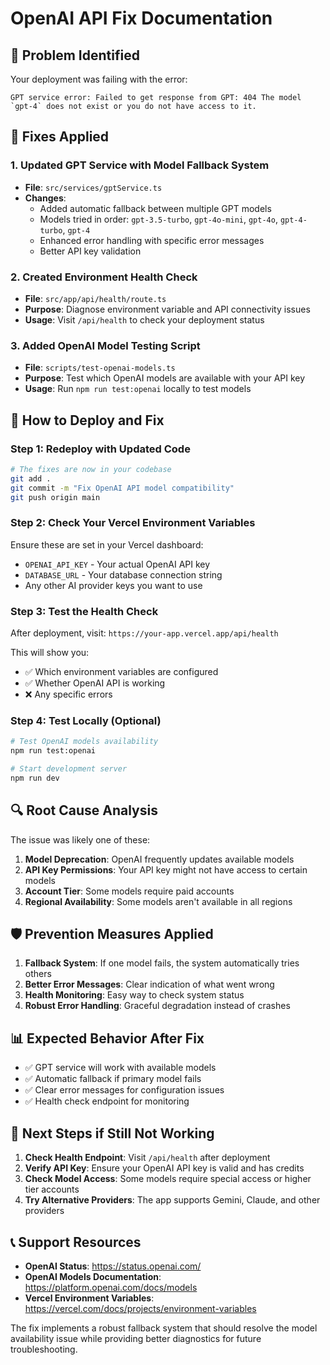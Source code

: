 # OpenAI API Fix Documentation

## 🐛 **Problem Identified**
Your deployment was failing with the error:
```
GPT service error: Failed to get response from GPT: 404 The model `gpt-4` does not exist or you do not have access to it.
```

## 🔧 **Fixes Applied**

### 1. **Updated GPT Service with Model Fallback System**
- **File**: `src/services/gptService.ts`
- **Changes**:
  - Added automatic fallback between multiple GPT models
  - Models tried in order: `gpt-3.5-turbo`, `gpt-4o-mini`, `gpt-4o`, `gpt-4-turbo`, `gpt-4`
  - Enhanced error handling with specific error messages
  - Better API key validation

### 2. **Created Environment Health Check**
- **File**: `src/app/api/health/route.ts`
- **Purpose**: Diagnose environment variable and API connectivity issues
- **Usage**: Visit `/api/health` to check your deployment status

### 3. **Added OpenAI Model Testing Script**
- **File**: `scripts/test-openai-models.ts`
- **Purpose**: Test which OpenAI models are available with your API key
- **Usage**: Run `npm run test:openai` locally to test models

## 🚀 **How to Deploy and Fix**

### **Step 1: Redeploy with Updated Code**
```bash
# The fixes are now in your codebase
git add .
git commit -m "Fix OpenAI API model compatibility"
git push origin main
```

### **Step 2: Check Your Vercel Environment Variables**
Ensure these are set in your Vercel dashboard:
- `OPENAI_API_KEY` - Your actual OpenAI API key
- `DATABASE_URL` - Your database connection string
- Any other AI provider keys you want to use

### **Step 3: Test the Health Check**
After deployment, visit: `https://your-app.vercel.app/api/health`

This will show you:
- ✅ Which environment variables are configured
- ✅ Whether OpenAI API is working
- ❌ Any specific errors

### **Step 4: Test Locally (Optional)**
```bash
# Test OpenAI models availability
npm run test:openai

# Start development server
npm run dev
```

## 🔍 **Root Cause Analysis**

The issue was likely one of these:

1. **Model Deprecation**: OpenAI frequently updates available models
2. **API Key Permissions**: Your API key might not have access to certain models
3. **Account Tier**: Some models require paid accounts
4. **Regional Availability**: Some models aren't available in all regions

## 🛡️ **Prevention Measures Applied**

1. **Fallback System**: If one model fails, the system automatically tries others
2. **Better Error Messages**: Clear indication of what went wrong
3. **Health Monitoring**: Easy way to check system status
4. **Robust Error Handling**: Graceful degradation instead of crashes

## 📊 **Expected Behavior After Fix**

- ✅ GPT service will work with available models
- ✅ Automatic fallback if primary model fails
- ✅ Clear error messages for configuration issues
- ✅ Health check endpoint for monitoring

## 🔧 **Next Steps if Still Not Working**

1. **Check Health Endpoint**: Visit `/api/health` after deployment
2. **Verify API Key**: Ensure your OpenAI API key is valid and has credits
3. **Check Model Access**: Some models require special access or higher tier accounts
4. **Try Alternative Providers**: The app supports Gemini, Claude, and other providers

## 📞 **Support Resources**

- **OpenAI Status**: https://status.openai.com/
- **OpenAI Models Documentation**: https://platform.openai.com/docs/models
- **Vercel Environment Variables**: https://vercel.com/docs/projects/environment-variables

The fix implements a robust fallback system that should resolve the model availability issue while providing better diagnostics for future troubleshooting.